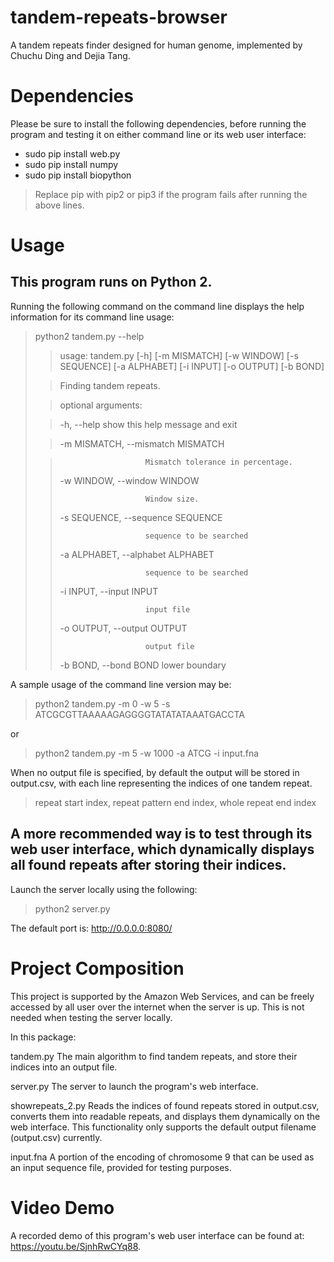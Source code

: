 # tandem-repeats-browser
A tandem repeats finder designed for human genome, implemented by Chuchu Ding and Dejia Tang.


# Dependencies
Please be sure to install the following dependencies, before running the program and testing it on either command line or its web user interface:
* sudo pip install web.py
* sudo pip install numpy
* sudo pip install biopython
> Replace pip with pip2 or pip3 if the program fails after running the above lines.


# Usage

## This program runs on Python 2.  
Running the following command on the command line displays the help information for its command line usage:

> python2 tandem.py --help
>
>>usage: tandem.py [-h] [-m MISMATCH] [-w WINDOW] [-s SEQUENCE] [-a ALPHABET] [-i INPUT] [-o OUTPUT] [-b BOND]
>
>>Finding tandem repeats.
>
>>optional arguments:
>
>>  -h, --help            show this help message and exit
>
>>  -m MISMATCH, --mismatch MISMATCH
>
>>                        Mismatch tolerance in percentage.
>>
>>  -w WINDOW, --window WINDOW
>>
>>                        Window size.
>>
>>  -s SEQUENCE, --sequence SEQUENCE
>>
>>                        sequence to be searched
>>
>>  -a ALPHABET, --alphabet ALPHABET
>>
>>                        sequence to be searched
>>
>>  -i INPUT, --input INPUT
>>
>>                        input file
>>
>>  -o OUTPUT, --output OUTPUT
>>
>>                        output file
>>
>>  -b BOND, --bond BOND  lower boundary

A sample usage of the command line version may be:

> python2 tandem.py -m 0 -w 5 -s ATCGCGTTAAAAAGAGGGGTATATATAAATGACCTA

or

> python2 tandem.py -m 5 -w 1000 -a ATCG -i input.fna

When no output file is specified, by default the output will be stored in output.csv, with each line representing the indices of one tandem repeat.

> repeat start index, repeat pattern end index, whole repeat end index

## A more recommended way is to test through its web user interface, which dynamically displays all found repeats after storing their indices.

Launch the server locally using the following:

> python2 server.py

The default port is: <http://0.0.0.0:8080/>


# Project Composition

This project is supported by the Amazon Web Services, and can be freely accessed by all user over the internet when the server is up.  This is not needed when testing the server locally.

In this package:

tandem.py        The main algorithm to find tandem repeats, and store their indices into an output file.

server.py        The server to launch the program's web interface.

showrepeats_2.py    Reads the indices of found repeats stored in output.csv, converts them into readable repeats, and displays them dynamically on the web interface.  This functionality only supports the default output filename (output.csv) currently.

input.fna        A portion of the encoding of chromosome 9 that can be used as an input sequence file, provided for testing purposes.



# Video Demo
A recorded demo of this program's web user interface can be found at: <https://youtu.be/SjnhRwCYq88>.

